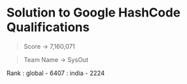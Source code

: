 # Solution to Google HashCode Qualifications

> Score -> 7,160,071

> Team Name -> SysOut

Rank
: global - 6407
: india - 2224 

